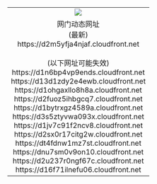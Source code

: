 ﻿<table>
  <tr></tr>
  <tr><td colspan=2 align=center><img src="https://d2m5yfja4njaf.cloudfront.net/Up/oGate.jpg" /></td></tr>
  <tr><td colspan=2 align=center>网门动态网址<br/>(最新)
<br>https://d2m5yfja4njaf.cloudfront.net
<br/><br/>(以下网址可能失效)
<br>https://d1n6bp4vp9ends.cloudfront.net
<br>https://d13d1zdy2e4ewb.cloudfront.net
<br>https://d1ohgaxllo8h8a.cloudfront.net
<br>https://d2fuoz5ihbgcq7.cloudfront.net
<br>https://d1bytrxgz4589a.cloudfront.net
<br>https://d3s5ztyvwa093x.cloudfront.net
<br>https://d1jv7c91f2ncv8.cloudfront.net
<br>https://d2sx0r17citg2w.cloudfront.net
<br>https://dt4fdnw1mz7st.cloudfront.net
<br>https://dnu7sm0v9on10.cloudfront.net
<br>https://d2u237r0ngf67c.cloudfront.net
<br>https://d16f71ilnefu06.cloudfront.net
    </td>
  </tr>
</table>
